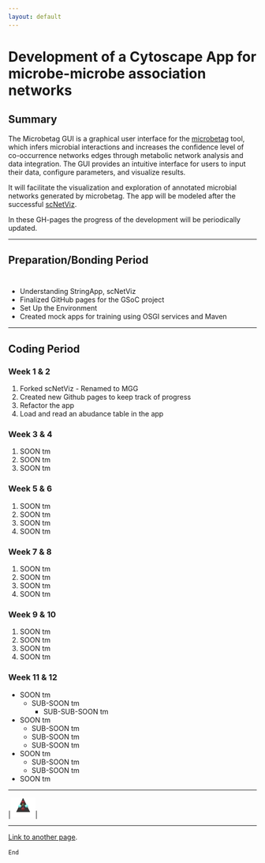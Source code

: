 ```yaml
---
layout: default
---
```


# Development of a Cytoscape App for microbe-microbe association networks                                                           


## Summary

The Microbetag GUI is a graphical user interface for the [microbetag](https://github.com/hariszaf/microbetag) tool, which infers microbial interactions and increases the confidence level of co-occurrence networks edges through metabolic network analysis and data integration. The GUI provides an intuitive interface for users to input their data, configure parameters, and visualize results.

It will facilitate the visualization and exploration of annotated microbial networks generated by microbetag. The app will be modeled after the successful [scNetViz](https://github.com/RBVI/scNetViz).

In these GH-pages the progress of the development will be periodically updated.



 * * *
 
 
 
## Preparation/Bonding Period<br><br>

* Understanding StringApp, scNetViz
* Finalized GitHub pages for the GSoC project
* Set Up the Environment
* Created mock apps for training using OSGI services and Maven



* * *



## Coding Period


### Week 1 & 2

1.  Forked scNetViz 
             - Renamed to MGG
2.  Created new Github pages to keep track of progress
3.  Refactor the app      
4.  Load and read an abudance table in the app
 

### Week 3 & 4

1.  SOON tm
2.  SOON tm
3.  SOON tm


### Week 5 & 6

1.  SOON tm
2.  SOON tm
3.  SOON tm
4.  SOON tm


### Week 7 & 8

1.  SOON tm
2.  SOON tm
3.  SOON tm
4.  SOON tm


### Week 9 & 10

1. SOON tm
2. SOON tm
3. SOON tm
4. SOON tm


### Week 11 & 12

- SOON tm
  - SUB-SOON tm
    - SUB-SUB-SOON tm
- SOON tm
  - SUB-SOON tm
  - SUB-SOON tm
  - SUB-SOON tm
- SOON tm
  - SUB-SOON tm
  - SUB-SOON tm
- SOON tm

* * *




|<img src="assets/img/triangle.png" width="50">|

* * *
[Link to another page](./another-page.html).

```
End
```
